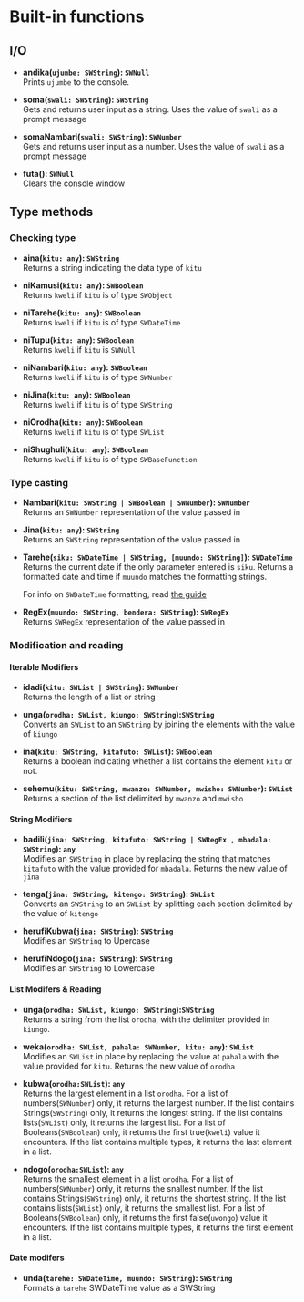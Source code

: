 # Built-in functions

## I/O

- **andika(`ujumbe: SWString`): `SWNull`**<br/>
  Prints `ujumbe` to the console.

- **soma(`swali: SWString`): `SWString`**<br/>
  Gets and returns user input as a string. Uses the value of `swali` as a prompt message

- **somaNambari(`swali: SWString`): `SWNumber`**<br/>
  Gets and returns user input as a number. Uses the value of `swali` as a prompt message

- **futa(): `SWNull`**<br/>
  Clears the console window

## Type methods


### Checking type

- **aina(`kitu: any`): `SWString`**<br/>
  Returns a string indicating the data type of `kitu`

- **niKamusi(`kitu: any`): `SWBoolean`**<br/>
  Returns `kweli` if `kitu` is of type `SWObject`

- **niTarehe(`kitu: any`): `SWBoolean`**<br/>
  Returns `kweli` if `kitu` is of type `SWDateTime`

- **niTupu(`kitu: any`): `SWBoolean`**<br/>
  Returns `kweli` if `kitu` is `SWNull`

- **niNambari(`kitu: any`): `SWBoolean`**<br/>
  Returns `kweli` if `kitu` is of type `SWNumber`

- **niJina(`kitu: any`): `SWBoolean`**<br/>
  Returns `kweli` if `kitu` is of type `SWString`

- **niOrodha(`kitu: any`): `SWBoolean`**<br/>
  Returns `kweli` if `kitu` is of type `SWList`

- **niShughuli(`kitu: any`): `SWBoolean`**<br/>
  Returns `kweli` if `kitu` is of type `SWBaseFunction`

### Type casting

- **Nambari(`kitu: SWString | SWBoolean | SWNumber`): `SWNumber`**<br/>
  Returns an `SWNumber` representation of the value passed in

- **Jina(`kitu: any`): `SWString`**<br/>
  Returns an `SWString` representation of the value passed in

- **Tarehe(`siku: SWDateTime | SWString, [muundo: SWString]`): `SWDateTime`**<br/>
  Returns the current date if the only parameter entered is `siku`. Returns a formatted date and time if `muundo` matches the formatting strings.

  For info on `SWDateTime` formatting, read [the guide](../guide/07-numbers-and-dates)

- **RegEx(`muundo: SWString, bendera: SWString`): `SWRegEx`**<br/>
  Returns `SWRegEx` representation of the value passed in

### Modification and reading

#### Iterable Modifiers

- **idadi(`kitu: SWList | SWString`): `SWNumber`**<br/>
  Returns the length of a list or string

- **unga(`orodha: SWList, kiungo: SWString`):`SWString`**<br/>
  Converts an `SWList` to an `SWString` by joining the elements with the value of `kiungo`

- **ina(`kitu: SWString, kitafuto: SWList`): `SWBoolean`**<br/>
  Returns a boolean indicating whether a list contains the element `kitu` or not.

- **sehemu(`kitu: SWString, mwanzo: SWNumber, mwisho: SWNumber`): `SWList`**<br/>
  Returns a section of the list delimited by `mwanzo` and `mwisho`

#### String Modifiers

- **badili(`jina: SWString, kitafuto: SWString | SWRegEx , mbadala: SWString`): `any`**<br/>
  Modifies an `SWString` in place by replacing the string that matches `kitafuto` with the value provided for `mbadala`. Returns the new value of `jina`

- **tenga(`jina: SWString, kitengo: SWString`): `SWList`**<br/>
  Converts an `SWString` to an `SWList` by splitting each section delimited by the value of `kitengo`

- **herufiKubwa(`jina: SWString`): `SWString`**<br/>
  Modifies an `SWString` to Upercase

- **herufiNdogo(`jina: SWString`): `SWString`**<br/>
  Modifies an `SWString` to Lowercase

#### List Modifers & Reading

- **unga(`orodha: SWList, kiungo: SWString`):`SWString`**<br/>
  Returns a string from the list `orodha`, with the delimiter provided in `kiungo`.

- **weka(`orodha: SWList, pahala: SWNumber, kitu: any`): `SWList`**<br/>
  Modifies an `SWList` in place by replacing the value at `pahala` with the value provided for `kitu`. Returns the new value of `orodha`

- **kubwa(`orodha:SWList`): `any`**<br/>
  Returns the largest element in a list `orodha`. For a list of numbers(`SWNumber`) only, it returns the largest number. If the list contains Strings(`SWString`) only, it returns the longest string. If the list contains lists(`SWList`) only, it returns the largest list. For a list of Booleans(`SWBoolean`) only, it returns the first true(`kweli`) value it encounters. If the list contains multiple types, it returns the last element in a list. 

- **ndogo(`orodha:SWList`): `any`**<br/>
  Returns the smallest element in a list `orodha`. For a list of numbers(`SWNumber`) only, it returns the snallest number. If the list contains Strings(`SWString`) only, it returns the shortest string. If the list contains lists(`SWList`) only, it returns the smallest list. For a list of Booleans(`SWBoolean`) only, it returns the first false(`uwongo`) value it encounters. If the list contains multiple types, it returns the first element in a list. 

#### Date modifers
- **unda(`tarehe: SWDateTime, muundo: SWString`): `SWString`**<br/>
  Formats a `tarehe` SWDateTime value as a SWString